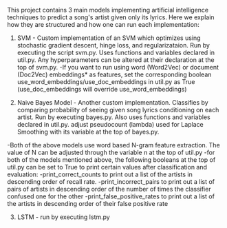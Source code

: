 This project contains 3 main models implementing artificial intelligence techniques to predict a song's artist given only its lyrics. Here we explain how they are structured and how one can run each implementation:

1. SVM - Custom implementation of an SVM which optimizes using stochastic gradient descent, hinge loss, and regularizataion. Run by executing the script svm.py. Uses functions and variables declared in util.py. Any hyperparameters can be altered at their declaration at the top of svm.py.
	-If you want to run using word (Word2Vec) or document (Doc2Vec) embeddings* as features, set the corresponding boolean use_word_embeddings/use_doc_embeddings in util.py as True (use_doc_embeddings will override use_word_embeddings)

2. Naive Bayes Model - Another custom implementation. Classifies by comparing probability of seeing given song lyrics conditioning on each artist. Run by executing bayes.py. Also uses functions and variables declared in util.py. adjust pseudocount (lambda) used for Laplace Smoothing with its variable at the top of bayes.py.

-Both of the above models use word based N-gram feature extraction. The value of N can be adjusted through the variable n at the top of util.py
-for both of the models mentioned above, the following booleans at the top of util.py can be set to True to print certain values after classification and evaluation: 
	-print_correct_counts to print out a list of the artists in descending order of recall rate.
	-print_incorrect_pairs to print out a list of pairs of artists in descending order of the number of times the classifier confused one for the other
	-print_false_positive_rates to print out a list of the artists in descending order of their false positive rate

3. LSTM - run by executing lstm.py
